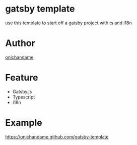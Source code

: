 # gatsby template

use this template to start off a gatsby project with ts and i18n

# Author

[onichandame](https://github.com/onichandame)

# Feature

- Gatsby.js
- Typescript
- i18n

# Example

<https://onichandame.github.com/gatsby-template>
